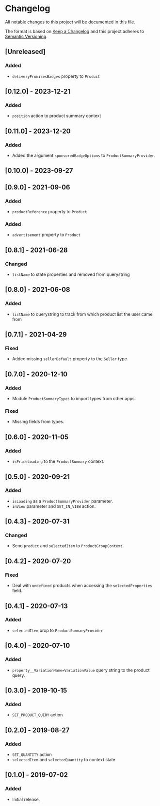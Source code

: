 # Changelog

All notable changes to this project will be documented in this file.

The format is based on [Keep a Changelog](http://keepachangelog.com/en/1.0.0/)
and this project adheres to [Semantic Versioning](http://semver.org/spec/v2.0.0.html).

## [Unreleased]

### Added

- `deliveryPromisesBadges` property to `Product`

## [0.12.0] - 2023-12-21

### Added

- `position` action to product summary context

## [0.11.0] - 2023-12-20

### Added

- Added the argument `sponsoredBadgeOptions` to `ProductSummaryProvider`.

## [0.10.0] - 2023-09-27

## [0.9.0] - 2021-09-06

### Added

- `productReference` property to `Product`

### Added

- `advertisement` property to `Product`

## [0.8.1] - 2021-06-28

### Changed

- `listName` to state properties and removed from querystring

## [0.8.0] - 2021-06-08

### Added

- `listName` to querystring to track from which product list the user came from

## [0.7.1] - 2021-04-29

### Fixed

- Added missing `sellerDefault` property to the `Seller` type

## [0.7.0] - 2020-12-10

### Added

- Module `ProductSummaryTypes` to import types from other apps.

### Fixed

- Missing fields from types.

## [0.6.0] - 2020-11-05

### Added

- `isPriceLoading` to the `ProductSummary` context.

## [0.5.0] - 2020-09-21

### Added

- `isLoading` as a `ProductSummaryProvider` parameter.
- `inView` parameter and `SET_IN_VIEW` action.

## [0.4.3] - 2020-07-31

### Changed

- Send `product` and `selectedItem` to `ProductGroupContext`.

## [0.4.2] - 2020-07-20

### Fixed

- Deal with `undefined` products when accessing the `selectedProperties` field.

## [0.4.1] - 2020-07-13

### Added

- `selectedItem` prop to `ProductSummaryProvider`

## [0.4.0] - 2020-07-10

### Added

- `property__VariationName=VariationValue` query string to the product query.

## [0.3.0] - 2019-10-15

### Added

- `SET_PRODUCT_QUERY` action

## [0.2.0] - 2019-08-27

### Added

- `SET_QUANTITY` action
- `selectedItem` and `selectedQuantity` to context state

## [0.1.0] - 2019-07-02

### Added

- Initial release.
